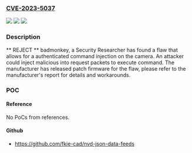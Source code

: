 ### [CVE-2023-5037](https://cve.mitre.org/cgi-bin/cvename.cgi?name=CVE-2023-5037)
![](https://img.shields.io/static/v1?label=Product&message=n%2Fa&color=blue)
![](https://img.shields.io/static/v1?label=Version&message=n%2Fa&color=blue)
![](https://img.shields.io/static/v1?label=Vulnerability&message=n%2Fa&color=blue)

### Description

** REJECT ** badmonkey, a Security Researcher has found a flaw that allows for a authenticated command injection on the camera. An attacker could inject malicious into request packets to execute command. The manufacturer has released patch firmware for the flaw, please refer to the manufacturer's report for details and workarounds.

### POC

#### Reference
No PoCs from references.

#### Github
- https://github.com/fkie-cad/nvd-json-data-feeds


